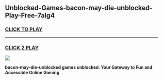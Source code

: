 
## Unblocked-Games-bacon-may-die-unblocked-Play-Free-7alg4
<h3>
<a href="https://premium76.site?title=bacon-may-die-unblocked&ref=20M">CLICK TO PLAY</a></h3>
<hr>

<h3>
<a href="https://premium76.site?title=bacon-may-die-unblocked&ref=20M">CLICK 2 PLAY</a>
  
</h3>

<a href="https://premium76.site?title=bacon-may-die-unblocked&ref=19M"><img src="https://clearcache.store/games.png"></a>


**bacon-may-die-unblocked games unblocked: Your Gateway to Fun and Accessible Online Gaming**
